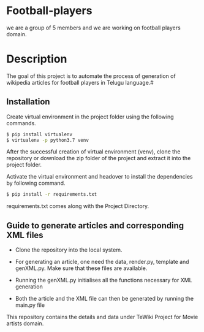 # Football-players
we are a group of 5 members and we are working on football players domain.
# Description
The goal of this project is to automate the process of generation of wikipedia articles for football players in Telugu language.#
## Installation

Create virtual environment in the project folder using the following commands.

```bash
$ pip install virtualenv
$ virtualenv -p python3.7 venv
```
After the successful creation of virtual environment (venv), clone the repository or download the zip folder of the project and extract it into the project folder.

Activate the virtual environment and headover to install the dependencies by following command.
```bash
$ pip install -r requirements.txt
```
requirements.txt comes along with the Project Directory.
## Guide to generate articles and corresponding XML files
* Clone the repository into the local system.

* For generating an article, one need the data, render.py, template and genXML.py. Make sure that these files are available.

* Running the genXML.py initialises all the functions necessary for XML generation

* Both the article and the XML file can then be generated by running the main.py file

This repository contains the details and data under TeWiki Project for Movie artists domain.
